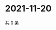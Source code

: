 # 2021-11-20

共 0 条

<!-- BEGIN WEIBO -->
<!-- 最后更新时间 Sat Nov 20 2021 19:07:05 GMT+0800 (China Standard Time) -->

<!-- END WEIBO -->
